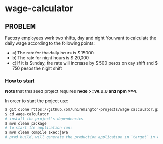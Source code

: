# wage-calculator

##  PROBLEM
Factory employees work two shifts, day and night
You want to calculate the daily wage according to the following points:

- a) The rate for the daily hours is $ 15000
- b) The rate for night hours is $ 20,000
- c) If it is Sunday, the rate will increase by $ 500 pesos on
day shift and $ 750 pesos the night shift

### How to start

**Note** that this seed project requires **node >=v8.9.0 and npm >=4**.

In order to start the project use:

```bash
$ git clone https://github.com/uniremington-projects/wage-calculator.git
$ cd wage-calculator
# install the project's dependencies
$ mvn clean package
# to start the application run:
$ mvn clean compile exec:java
# prod build, will generate the production application in `target` in case it is required to directly execute the jar file
```
